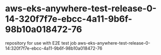 # aws-eks-anywhere-test-release-0-14-320f7f7e-ebcc-4a11-9b6f-98b10a018472-76
repository for use with E2E test job aws-eks-anywhere-test-release-0-14:320f7f7e-ebcc-4a11-9b6f-98b10a018472-76
